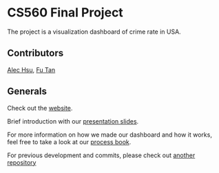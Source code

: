 # CS560 Final Project
The project is a visualization dashboard of crime rate in USA.

## Contributors
[Alec Hsu](https://github.com/hsu022210), [Fu Tan](https://github.com/ftan3)

## Generals
Check out the [website](https://hsu022210.github.io/DataVizFinalProject/).

Brief introduction with our [presentation slides](https://github.com/hsu022210/DataVizFinalProject/blob/master/Presntation%20Slides.pdf).

For more information on how we made our dashboard and how it works, feel free to take a look at our [process book](https://github.com/hsu022210/DataVizFinalProject/blob/master/Process%20Book.pdf).

For previous development and commits, please check out [another repository](https://github.com/hsu022210/hsu022210.github.io)

